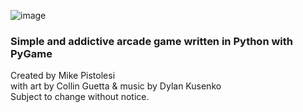![image](https://user-images.githubusercontent.com/119834037/212812065-8ee402e9-1e59-42b0-956c-334b5e0133ab.png)

### Simple and addictive arcade game written in Python with PyGame ###

Created by Mike Pistolesi \
with art by Collin Guetta & music by Dylan Kusenko \
Subject to change without notice.
